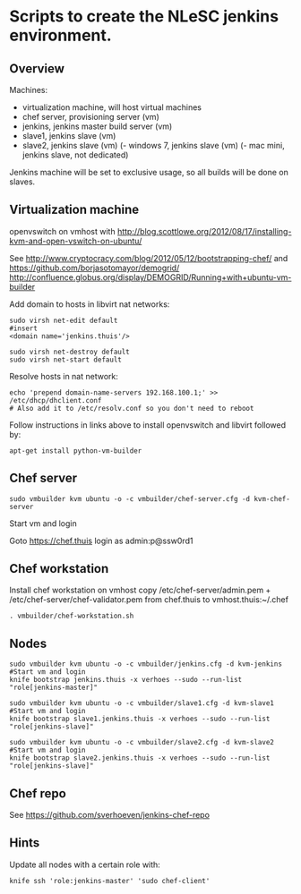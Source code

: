Scripts to create the NLeSC jenkins environment.
================================================

Overview
--------

Machines:
- virtualization machine, will host virtual machines
- chef server, provisioning server (vm)
- jenkins, jenkins master build server (vm)
- slave1, jenkins slave (vm)
- slave2, jenkins slave (vm)
(- windows 7, jenkins slave (vm)
(- mac mini, jenkins slave, not dedicated)

Jenkins machine will be set to exclusive usage, so all builds will be done on slaves.

Virtualization machine
----------------------

openvswitch on vmhost with http://blog.scottlowe.org/2012/08/17/installing-kvm-and-open-vswitch-on-ubuntu/

See http://www.cryptocracy.com/blog/2012/05/12/bootstrapping-chef/ and https://github.com/borjasotomayor/demogrid/ http://confluence.globus.org/display/DEMOGRID/Running+with+ubuntu-vm-builder

Add domain to hosts in libvirt nat networks:

    sudo virsh net-edit default
    #insert
    <domain name='jenkins.thuis'/>    
    
    sudo virsh net-destroy default
    sudo virsh net-start default

Resolve hosts in nat network:

    echo 'prepend domain-name-servers 192.168.100.1;' >> /etc/dhcp/dhclient.conf
    # Also add it to /etc/resolv.conf so you don't need to reboot

Follow instructions in links above to install openvswitch and libvirt followed by:

    apt-get install python-vm-builder


Chef server
-----------

    sudo vmbuilder kvm ubuntu -o -c vmbuilder/chef-server.cfg -d kvm-chef-server

Start vm and login

Goto https://chef.thuis login as admin:p@ssw0rd1

Chef workstation
----------------

Install chef workstation on vmhost
copy /etc/chef-server/admin.pem + /etc/chef-server/chef-validator.pem from chef.thuis to vmhost.thuis:~/.chef
  
    . vmbuilder/chef-workstation.sh

Nodes
-----

    sudo vmbuilder kvm ubuntu -o -c vmbuilder/jenkins.cfg -d kvm-jenkins
    #Start vm and login
    knife bootstrap jenkins.thuis -x verhoes --sudo --run-list "role[jenkins-master]"

    sudo vmbuilder kvm ubuntu -o -c vmbuilder/slave1.cfg -d kvm-slave1
    #Start vm and login
    knife bootstrap slave1.jenkins.thuis -x verhoes --sudo --run-list "role[jenkins-slave]"
 
    sudo vmbuilder kvm ubuntu -o -c vmbuilder/slave2.cfg -d kvm-slave2
    #Start vm and login
    knife bootstrap slave2.jenkins.thuis -x verhoes --sudo --run-list "role[jenkins-slave]"

Chef repo
---------

See https://github.com/sverhoeven/jenkins-chef-repo

Hints
-----

Update all nodes with a certain role with:
   
    knife ssh 'role:jenkins-master' 'sudo chef-client'



